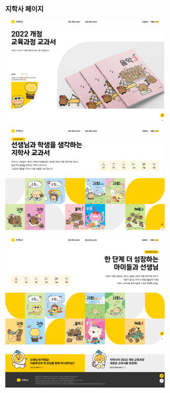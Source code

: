 ## 지학사 페이지

<img src="./src/assets/img/page/page1.png">
<img src="./src/assets/img/page/page2.png">
<img src="./src/assets/img/page/page3.png">
<img src="./src/assets/img/page/page4.png">
